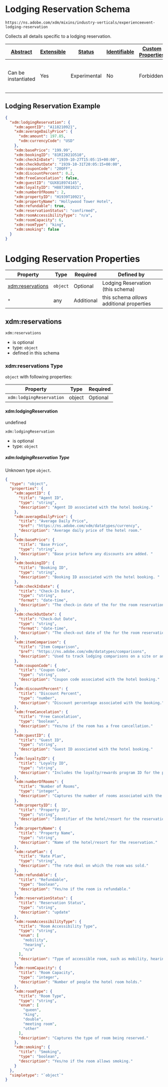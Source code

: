 
# Lodging Reservation Schema

```
https://ns.adobe.com/xdm/mixins/industry-verticals/experienceevent-lodging-reservation
```

Collects all details specific to a lodging reservation.

| [Abstract](../../../../abstract.md) | [Extensible](../../../../extensions.md) | [Status](../../../../status.md) | [Identifiable](../../../../id.md) | [Custom Properties](../../../../extensions.md) | [Additional Properties](../../../../extensions.md) | Defined In |
|-------------------------------------|-----------------------------------------|---------------------------------|-----------------------------------|------------------------------------------------|----------------------------------------------------|------------|
| Can be instantiated | Yes | Experimental | No | Forbidden | Permitted | [mixins/experience-event/industry-verticals/experienceevent-lodging-reservation.schema.json](mixins/experience-event/industry-verticals/experienceevent-lodging-reservation.schema.json) |

## Lodging Reservation Example
```json
{
  "xdm:lodgingReservation": {
    "xdm:agentID": "A118210921",
    "xdm:averageDailyPrice": {
      "xdm:amount": 197.85,
      "xdm:currencyCode": "USD"
    },
    "xdm:basePrice": "199.99",
    "xdm:bookingID": "81RI2021O510",
    "xdm:checkInDate": "1939-10-27T15:05:15+00:00",
    "xdm:checkOutDate": "1939-10-31T20:05:15+00:00",
    "xdm:couponCode": "20OFF",
    "xdm:discountPercent": 0.2,
    "xdm:freeCancelation": false,
    "xdm:guestID": "GUX818974145",
    "xdm:loyaltyID": "H887J001021",
    "xdm:numberOfRooms": 2,
    "xdm:propertyID": "H1939T10921",
    "xdm:propertyName": "Hollywood Tower Hotel",
    "xdm:refundable": true,
    "xdm:reservationStatus": "confirmed",
    "xdm:roomAccessibilityType": "n/a",
    "xdm:roomCapacity": 6,
    "xdm:roomType": "king",
    "xdm:smoking": false
  }
}
```

# Lodging Reservation Properties

| Property | Type | Required | Defined by |
|----------|------|----------|------------|
| [xdm:reservations](#xdmreservations) | `object` | Optional | Lodging Reservation (this schema) |
| `*` | any | Additional | this schema *allows* additional properties |

## xdm:reservations


`xdm:reservations`
* is optional
* type: `object`
* defined in this schema

### xdm:reservations Type


`object` with following properties:


| Property | Type | Required |
|----------|------|----------|
| `xdm:lodgingReservation`| object | Optional |



#### xdm:lodgingReservation

undefined

`xdm:lodgingReservation`
* is optional
* type: `object`

##### xdm:lodgingReservation Type

Unknown type `object`.

```json
{
  "type": "object",
  "properties": {
    "xdm:agentID": {
      "title": "Agent ID",
      "type": "string",
      "description": "Agent ID associated with the hotel booking."
    },
    "xdm:averageDailyPrice": {
      "title": "Average Daily Price",
      "$ref": "https://ns.adobe.com/xdm/datatypes/currency",
      "description": "Average daily price of the hotel room."
    },
    "xdm:basePrice": {
      "title": "Base Price",
      "type": "string",
      "description": "Base price before any discounts are added. "
    },
    "xdm:bookingID": {
      "title": "Booking ID",
      "type": "string",
      "description": "Booking ID associated with the hotel booking. "
    },
    "xdm:checkInDate": {
      "title": "Check-In Date",
      "type": "string",
      "format": "date-time",
      "description": "The check-in date of the for the room reservation."
    },
    "xdm:checkOutDate": {
      "title": "Check-Out Date",
      "type": "string",
      "format": "date-time",
      "description": "The check-out date of the for the room reservation."
    },
    "xdm:itemComparison": {
      "title": "Item Comparison",
      "$ref": "https://ns.adobe.com/xdm/datatypes/comparisons",
      "description": "Used to track lodging comparisons on a site or an app."
    },
    "xdm:couponCode": {
      "title": "Coupon Code",
      "type": "string",
      "description": "Coupon code associated with the hotel booking."
    },
    "xdm:discountPercent": {
      "title": "Discount Percent",
      "type": "number",
      "description": "Discount percentage associated with the booking."
    },
    "xdm:freeCancelation": {
      "title": "Free Cancelation",
      "type": "boolean",
      "description": "Yes/no if the room has a free cancellation."
    },
    "xdm:guestID": {
      "title": "Guest ID",
      "type": "string",
      "description": "Guest ID associated with the hotel booking."
    },
    "xdm:loyaltyID": {
      "title": "Loyalty ID",
      "type": "string",
      "description": "Includes the loyalty/rewards program ID for the passenger listed in the reservation."
    },
    "xdm:numberOfRooms": {
      "title": "Number of Rooms",
      "type": "integer",
      "description": "Captures the number of rooms associated with the reservation."
    },
    "xdm:propertyID": {
      "title": "Property ID",
      "type": "string",
      "description": "Identifier of the hotel/resort for the reservation."
    },
    "xdm:propertyName": {
      "title": "Property Name",
      "type": "string",
      "description": "Name of the hotel/resort for the reservation."
    },
    "xdm:ratePlan": {
      "title": "Rate Plan",
      "type": "string",
      "description": "The rate deal on which the room was sold."
    },
    "xdm:refundable": {
      "title": "Refundable",
      "type": "boolean",
      "description": "Yes/no if the room is refundable."
    },
    "xdm:reservationStatus": {
      "title": "Reservation Status",
      "type": "string",
      "description": "update"
    },
    "xdm:roomAccessibilityType": {
      "title": "Room Accessibility Type",
      "type": "string",
      "enum": [
        "mobility",
        "hearing",
        "n/a"
      ],
      "description": "Type of accessible room, such as mobility, hearing, or other."
    },
    "xdm:roomCapacity": {
      "title": "Room Capacity",
      "type": "integer",
      "description": "Number of people the hotel room holds."
    },
    "xdm:roomType": {
      "title": "Room Type",
      "type": "string",
      "enum": [
        "queen",
        "king",
        "double",
        "meeting room",
        "other"
      ],
      "description": "Captures the type of room being reserved."
    },
    "xdm:smoking": {
      "title": "Smoking",
      "type": "boolean",
      "description": "Yes/no if the room allows smoking."
    }
  },
  "simpletype": "`object`"
}
```









